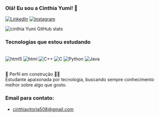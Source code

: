 ### Olá! Eu sou a Cinthia Yumi! 👋

[![LinkedIn](https://img.shields.io/badge/LinkedIn-0077B5?style=for-the-badge&logo=linkedin&logoColor=white)](https://www.linkedin.com/in/cinthia-mendes-78753b279)
[![Instagram](https://img.shields.io/badge/Instagram-E4405F?style=for-the-badge&logo=instagram&logoColor=white)](https://img.shields.io/badge/Instagram-E4405F?style=for-the-badge&logo=instagram&logoColor=white)


![cinthia Yumi GitHub stats](https://github-readme-stats.vercel.app/api?username=cinthiayumi&show_icons=true&theme=radical)

### Tecnologias que estou estudando 
<Div style="display: inline_block"><br/>
<img align="center" alt="html5" src= "https://img.shields.io/badge/HTML5-E34F26?style=for-the-badge&logo=html5&logoColor=white" />
<img align="center" alt="html" src= "https://img.shields.io/badge/HTML-239120?style=for-the-badge&logo=html5&logoColor=white" />
<img align="center" alt="C++" src= "https://img.shields.io/badge/C%2B%2B-00599C?style=for-the-badge&logo=c%2B%2B&logoColor=white" />
<img align="center" alt="C" src= "https://img.shields.io/badge/C-00599C?style=for-the-badge&logo=c&logoColor=white" />
<img align="center" alt="Python" src= "https://img.shields.io/badge/Python-14354C?style=for-the-badge&logo=python&logoColor=white" />
<img align="center" alt="Java" src= "https://img.shields.io/badge/JavaScript-F7DF1E?style=for-the-badge&logo=javascript&logoColor=black" />
</div><br/>

🚧 Perfil em construção 🔨🚧 <br/>
Estudante apaixonada por tecnologia, buscando sempre conhecimento melhor sobre algo que gosto.

### Email para contato:
- [cinthiavitoria508@gmail.com](cinthiavitoria508@gmail.com)
